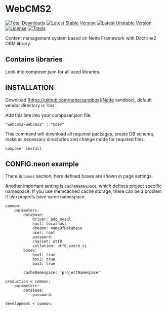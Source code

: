 WebCMS2
=======

[![Total Downloads](https://poser.pugx.org/webcms2/webcms2/downloads.png)](https://packagist.org/packages/webcms2/webcms2)
[![Latest Stable Version](https://poser.pugx.org/webcms2/webcms2/v/stable.png)](https://github.com/ufik/WebCMS2/releases)
[![Latest Unstable Version](https://poser.pugx.org/webcms2/webcms2/v/unstable.png)](https://packagist.org/packages/webcms2/webcms2)
[![License](https://poser.pugx.org/webcms2/webcms2/license.png)](https://packagist.org/packages/webcms2/webcms2)
[![Travis](https://travis-ci.org/ufik/WebCMS2.png)](https://travis-ci.org/ufik/WebCMS2.png)


Content management system based on Nette Framework with Doctrine2 ORM library.

Contains libraries
------------------

Look into composer.json for all used libraries.

INSTALLATION
------------

Download [https://github.com/nette/sandbox](Nette sandbox), default vendor directory is 'libs'.

Add this line into your composer.json file.

```
"webcms2\webcms2" : "@dev"
```

This command will download all required packages, create DB schema, make all necessary directories and change mode for required files.

```
composer install
```

CONFIG.neon example
--

There is `boxes` section, here defined boxes are shown in page settings.

Another important setting is `cacheNamespace`, which defines project specific namespace. If you use memcached cache storage, there can be a problem if two projects have same namespace.

```
common:
	parameters:
		database:
			driver: pdo_mysql
			host: localhost
			dbname: nameOfDatabase
			user: root
			password:
			charset: utf8
			collation: utf8_czech_ci
		boxes:
			box1: true
			box2: true
			box3: true

		cacheNamespace: 'projectNamespace'

production < common:
	parameters:
		database:
			password: 

development < common:
```


